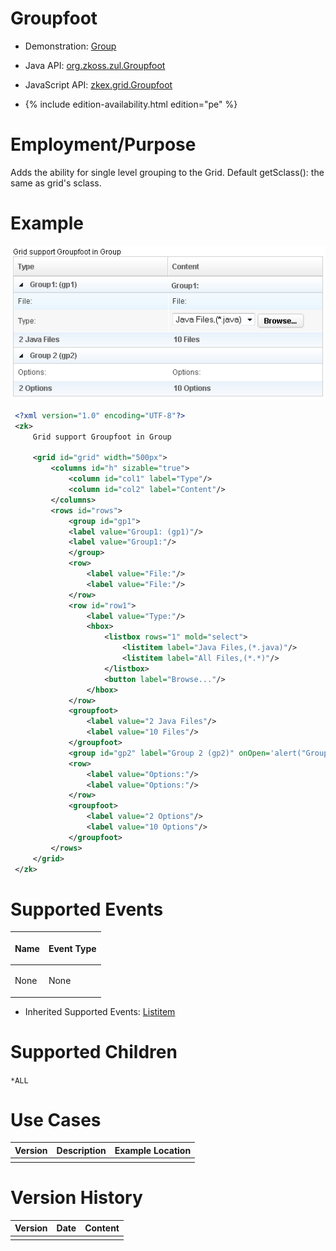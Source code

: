 

# Groupfoot

- Demonstration: [Group](http://www.zkoss.org/zkdemo/grid/grouping)
- Java API: [org.zkoss.zul.Groupfoot](https://www.zkoss.org/javadoc/latest/zk/org/zkoss/zul/Groupfoot.html)
- JavaScript API:
  [zkex.grid.Groupfoot](https://www.zkoss.org/javadoc/latest/jsdoc/classes/zkex.grid.Groupfoot.html)

- {% include edition-availability.html edition="pe" %}

# Employment/Purpose

Adds the ability for single level grouping to the Grid. Default
getSclass(): the same as grid's sclass.

# Example

![](/zk_component_ref/images/ZKComRef_Group_Example.png)

```xml
 <?xml version="1.0" encoding="UTF-8"?>
 <zk>
     Grid support Groupfoot in Group

     <grid id="grid" width="500px">
         <columns id="h" sizable="true">
             <column id="col1" label="Type"/>
             <column id="col2" label="Content"/>
         </columns>
         <rows id="rows">
             <group id="gp1">
             <label value="Group1: (gp1)"/>
             <label value="Group1:"/>
             </group>
             <row>
                 <label value="File:"/>
                 <label value="File:"/>
             </row>
             <row id="row1">
                 <label value="Type:"/>
                 <hbox>
                     <listbox rows="1" mold="select">
                         <listitem label="Java Files,(*.java)"/>
                         <listitem label="All Files,(*.*)"/>
                     </listbox>
                     <button label="Browse..."/>
                 </hbox>
             </row>
             <groupfoot>
                 <label value="2 Java Files"/>
                 <label value="10 Files"/>
             </groupfoot>
             <group id="gp2" label="Group 2 (gp2)" onOpen='alert("Group is open: "+self.open);'/>
             <row>
                 <label value="Options:"/>
                 <label value="Options:"/>
             </row>
             <groupfoot>    
                 <label value="2 Options"/>
                 <label value="10 Options"/>
             </groupfoot>
         </rows>
     </grid>
 </zk>
```

# Supported Events

<table>
<thead>
<tr class="header">
<th><center>
<p>Name</p>
</center></th>
<th><center>
<p>Event Type</p>
</center></th>
</tr>
</thead>
<tbody>
<tr class="odd">
<td><p>None</p></td>
<td><p>None</p></td>
</tr>
</tbody>
</table>

- Inherited Supported Events: [ Listitem]({{site.baseurl}}/zk_component_ref/listitem#Supported_Events)

# Supported Children

`*ALL`

# Use Cases

| Version | Description | Example Location |
|---------|-------------|------------------|
|         |             |                  |

# Version History



| Version | Date | Content |
|---------|------|---------|
|         |      |         |


